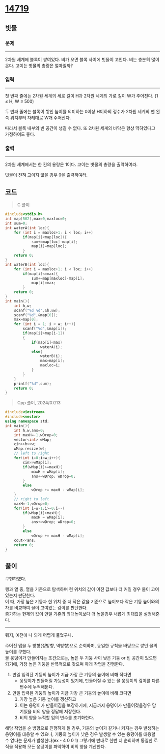 # [14719](https://www.acmicpc.net/problem/14719)

## 빗물

### 문제

---

2차원 세계에 블록이 쌓여있다. 비가 오면 블록 사이에 빗물이 고인다.
비는 충분히 많이 온다. 고이는 빗물의 총량은 얼마일까?

### 입력

---

첫 번째 줄에는 2차원 세계의 세로 길이 H과 2차원 세계의 가로 길이 W가 주어진다. (1 ≤ H, W ≤ 500)

두 번째 줄에는 블록이 쌓인 높이를 의미하는 0이상 H이하의 정수가 2차원 세계의 맨 왼쪽 위치부터 차례대로 W개 주어진다.

따라서 블록 내부의 빈 공간이 생길 수 없다. 또 2차원 세계의 바닥은 항상 막혀있다고 가정하여도 좋다.

### 출력

---

2차원 세계에서는 한 칸의 용량은 1이다. 고이는 빗물의 총량을 출력하여라.

빗물이 전혀 고이지 않을 경우 0을 출력하여라.

## 코드

> C 풀이

```c
#include<stdio.h>
int map[502],max=0,maxloc=0;
int sum=0;
int waterA(int loc){
    for (int i = maxloc+1; i < loc; i++)
        if(map[i]<map[loc]){
            sum+=map[loc]-map[i];
            map[i]=map[loc];
        }
    return 0;
}
int waterB(int loc){
    for (int i = maxloc+1; i < loc; i++)
        if(map[i]<=max){
            sum+=map[maxloc]-map[i];
            map[i]=max;
        }
    return 0;
}
int main(){
    int h,w;
    scanf("%d %d",&h,&w);
    scanf("%d",&map[0]);
    max=map[0];
    for (int i = 1; i < w; i++){
        scanf("%d",&map[i]);
        if(map[i]>map[i-1])
        {
            if(map[i]<max)
                waterA(i);
            else{
                waterB(i);
                max=map[i];
                maxloc=i;
            }
        }
    }
    printf("%d",sum);
    return 0;
}
```

> Cpp 풀이, 2024/07/13

```cpp
#include<iostream>
#include<vector>
using namespace std;
int main(){
    int h,w,ans=0;
    int maxH=-1,wDrop=0;
    vector<int> wMap;
    cin>>h>>w;
    wMap.resize(w);
    // left to right
    for(int i=0;i<w;i++){ 
        cin>>wMap[i];
        if(wMap[i]>=maxH){
            maxH = wMap[i]; 
            ans+=wDrop; wDrop=0;
        }
        else
            wDrop += maxH - wMap[i];
    }
    // right to left
    maxH=-1,wDrop=0;
    for(int i=w-1;i>=0;i--)
        if(wMap[i]>maxH){
            maxH = wMap[i];
            ans+=wDrop; wDrop=0;
        }
        else
            wDrop += maxH - wMap[i];
    cout<<ans;
    return 0;
}
```

## 풀이

구현하였다.  

행과 열 중, 열을 기준으로 탐색하며 현 위치의 값이 이전 값보다 더 커질 경우 물이 고여있는지 판단한다.  
이 때, 가장 높은 기둥과 현 위치 중 더 작은 값을 기준으로 높이보다 작은 기둥 높이와의 차를 비교하여 물이 고여있는 깊이를 판단한다.  
증가하는 현제의 값이 만일 기존의 최대높이보다 더 높을경우 새롭게 최대값을 설정해준다.  

---

뭐지, 예전에 나 되게 어렵게 풀었구나.

주어진 맵을 두 방향(정방향, 역방향)으로 순회하며, 동일한 규칙을 바탕으로 쌓인 물의 높이를 구했다.  
물 웅덩이가 만들어지는 조건으로는, 높은 두 기둥 사이 낮은 기둥 or 빈 공간이 있으면 되기에, 가장 높은 기둥을 반복적으로 찾으며 아래 작업을 진행한다.  

1. 만일 입력된 기둥의 높이가 지금 가장 큰 기둥의 높이에 비해 작다면
   - 웅덩이가 만들어질 가능성이 있기에, 만들어질 수 있는 물 웅덩이의 깊이를 다른 변수에 누적해둔다.
2. 만일 입력된 기둥의 높이가 지금 가장 큰 기둥의 높이에 비해 크다면
   1. 가장 높은 기둥 높이를 갱신하고
   2. 이는 웅덩이가 만들어짐을 보장하기에, 지금까지 웅덩이가 만들어졌을경우 담겨있을 비의 양을 정답에 저장한다.  
   3. 비의 양을 누적할 임의 변수를 초기화한다.  

해당 작업을 순 방향으로 진행하게 될 경우, 기둥의 높이가 같거나 커지는 경우 발생하는 웅덩이를 대응할 수 있으나, 기둥의 높이가 낮은 경우 발생할 수 있는 웅덩이를 대응할 수 없다는 문제가 발생한다(ex - 4 0 0 1)
그렇기에 반대로 한번 더 순회하며 동일한 로직을 적용해 모든 웅덩이를 파악하여 비의 양을 계산한다.  
